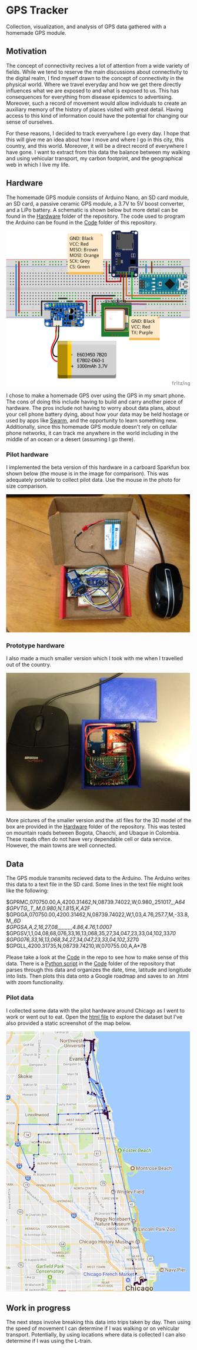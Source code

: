# GPS Tracker
Collection, visualization, and analysis of GPS data gathered with a homemade GPS module.

## Motivation
The concept of connectivity recives a lot of attention from a wide variety of fields. While we tend to reserve the main discussions about connectivity to the digital realm, I find myself drawn to the concept of connectivity in the physical world. Where we travel everyday and how we get there directly influences what we are exposed to and what is exposed to us. This has consequences for everything from disease epidemics to advertising. Moreover, such a record of movement would allow individuals to create an auxiliary memory of the history of places visited with great detail. Having access to this kind of information could have the potential for changing our sense of ourselves. 

For these reasons, I decided to track everywhere I go every day. I hope that this will give me an idea about how I move and where I go in this city, this country, and this world. Moreover, it will be a direct record of everywhere I have gone. I want to extract from this data the balance between my walking and using vehicular transport, my carbon footprint, and the geographical web in which I live my life. 

## Hardware
The homemade GPS module consists of Arduino Nano, an SD card module, an SD card, a passive ceramic GPS module, a 3.7V to 5V boost converter, and a LiPo battery. A schematic is shown below but more detail can be found in the [Hardware](https://github.com/MiningMyBusiness/GPSTracker/raw/master/Hardware) folder of the repository. The code used to program the Arduino can be found in the [Code](https://github.com/MiningMyBusiness/GPSTracker/raw/master/Code) folder of this repository.

<img src="https://github.com/MiningMyBusiness/GPSTracker/raw/master/Hardware/GPSSchematic_bb.png" width="500">

I chose to make a homemade GPS over using the GPS in my smart phone. The cons of doing this include having to build and carry another piece of hardware. The pros include not having to worry about data plans, about your cell phone battery dying, about how your data may be held hostage or used by apps like [Swarm](https://en.wikipedia.org/wiki/Swarm_(app)), and the opportunity to learn something new. Additionally, since this homemade GPS module doesn't rely on cellular phone networks, it can track me anywhere in the world including in the middle of an ocean or a desert (assuming I go there). 

### Pilot hardware
I implemented the beta version of this hardware in a carboard Sparkfun box shown below (the mouse is in the image for comparison). This was adequately portable to collect pilot data. Use the mouse in the photo for size comparison.

<img src="https://github.com/MiningMyBusiness/GPSTracker/raw/master/Hardware/boxOpen.JPG" width="500">

### Prototype hardware
I also made a much smaller version which I took with me when I travelled out of the country. 

<img src="https://github.com/MiningMyBusiness/GPSTracker/raw/master/Hardware/Mini_OpenTop2.JPG" width="500">

More pictures of the smaller version and the .stl files for the 3D model of the box are provided in the [Hardware](https://github.com/MiningMyBusiness/GPSTracker/raw/master/Hardware) folder of the repository. This was tested on mountain roads between Bogota, Chaochi, and Ubaque in Colombia. These roads often do not have very dependable cell or data service. However, the main towns are well connected. 

## Data
The GPS module transmits recieved data to the Arduino. The Arduino writes this data to a text file in the SD card. Some lines in the text file might look like the following:

$GPRMC,070750.00,A,4200.31462,N,08739.74022,W,0.980,,251017,,,A*64 <br />
$GPVTG,,T,,M,0.980,N,1.815,K,A*2F <br />
$GPGGA,070750.00,4200.31462,N,08739.74022,W,1,03,4.76,257.7,M,-33.8,M,,*6D <br />
$GPGSA,A,2,16,27,08,,,,,,,,,,4.86,4.76,1.00*07 <br />
$GPGSV,1,1,04,08,68,076,33,16,13,068,35,27,34,047,23,33,04,102,33*70 <br />
$GPG076,33,16,13,068,34,27,34,047,23,33,04,102,32*70 <br />
$GPGLL,4200.31735,N,08739.74210,W,070755.00,A,A*7B <br />

Please take a look at the [Code](https://github.com/MiningMyBusiness/GPSTracker/raw/master/Code) in the repo to see how to make sense of this data. There is a [Python script](https://github.com/MiningMyBusiness/GPSTracker/raw/master/Code/gpsDataExtractor.py) in the [Code](https://github.com/MiningMyBusiness/GPSTracker/raw/master/Code) folder of the repository that parses through this data and organizes the date, time, latitude and longitude into lists. Then plots this data onto a Google roadmap and saves to an .html with zoom functionality. 

### Pilot data
I collected some data with the pilot hardware around Chicago as I went to work or went out to eat. Open the [html file](https://rawgit.com/MiningMyBusiness/GPSTracker/master/Results/mymap.html) to explore the dataset but I've also provided a static screenshot of the map below. 

<img src="https://github.com/MiningMyBusiness/GPSTracker/raw/master/Results/mapImg.png" width="500">

## Work in progress
The next steps involve breaking this data into trips taken by day. Then using the speed of movement I can determine if I was walking or on vehicular transport. Potentially, by using locations where data is collected I can also determine if I was using the L-train. 

